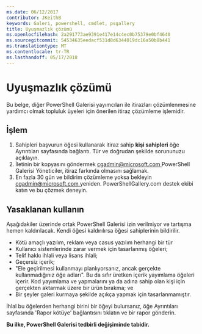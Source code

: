 ```yaml
---
ms.date: 06/12/2017
contributor: JKeithB
keywords: Galeri, powershell, cmdlet, psgallery
title: Uyuşmazlık çözümü
ms.openlocfilehash: 2a291773ae9391e417e14c4ec0b75379e0bf4640
ms.sourcegitcommit: 54534635eedacf531d8d6344019dc16a50b8b441
ms.translationtype: MT
ms.contentlocale: tr-TR
ms.lasthandoff: 05/17/2018
---
```

# <a name="dispute-resolution"></a>Uyuşmazlık çözümü

Bu belge, diğer PowerShell Galerisi yayımcıları ile itirazları çözümlenmesine yardımcı olmak topluluk üyeleri için önerilen itiraz çözümleme işlemidir.

## <a name="process"></a>İşlem

1. Sahipleri başvurun öğesi kullanarak itiraz sahip **kişi sahipleri** öğe Ayrıntıları sayfasında bağlantı.
Tür ve doğrudan şekilde sorununuzu açıklayın.
2. İletinin bir kopyasını göndermek [ cgadmin@microsoft.com ](mailto:cgadmin@microsoft.com) PowerShell Galerisi Yöneticiler, itiraz farkında olmasını sağlamak.
3. En fazla 30 gün ve bildirim çözümleme yoksa bekleyin [ cgadmin@microsoft.com ](mailto:cgadmin@microsoft.com) yeniden.
PowerShellGallery.com destek ekibi katın ve bu çözmek deneyin.


## <a name="prohibited-use"></a>Yasaklanan kullanın

Aşağıdakiler üzerinde ortak PowerShell Galerisi izin verilmiyor ve tartışma hemen kaldırılacak.  Kendi öğesi kaldırılırsa öğesi sahiplerinin bildirilir.

- Kötü amaçlı yazılım, reklam veya casus yazılım herhangi bir tür
- Kullanıcı sistemlerinde zarar vermek için tasarlanmış öğeleri;
- Telif hakkı ihlali veya lisans ihlali;
- Geçersiz içerik;
- "Ele geçirilmesi kullanmayı planlıyorsanız, ancak gerçekte kullanmadığınız öğe adları". Bu da sıfır üretken içerik yayımlama öğeleri içerir.
Kod yayımlama ve yapmalarını ya da adına sahip olan kişi için gerçekten aktarmak üzere bir ürün bırakma; ve
- Bir şeyler galeri kurmaya şekilde açıkça yapmak için tasarlanmamıştır.


İhlal bu öğelerden herhangi birini bir öğeyi bulursanız, öğe Ayrıntıları sayfasında 'Rapor kötüye' bağlantısını tıklatın ve bir rapor gönderin.

**Bu ilke, PowerShell Galerisi tedbirli değişiminde tabidir.**